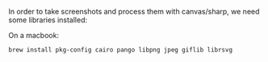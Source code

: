 

In order to take screenshots and process them with canvas/sharp, we need some
libraries installed:

On a macbook:

```
brew install pkg-config cairo pango libpng jpeg giflib librsvg 
```